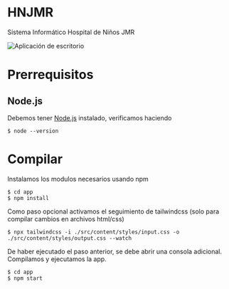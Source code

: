 # HNJMR
Sistema Informático Hospital de Niños JMR

![Aplicación de escritorio](https://imgur.com/a/BaR6b65)

# Prerrequisitos
## Node.js

Debemos tener [Node.js](https://nodejs.org/en/) instalado, verificamos haciendo

    $ node --version

# Compilar

Instalamos los modulos necesarios usando npm

    $ cd app
    $ npm install 

Como paso opcional activamos el seguimiento de tailwindcss (solo para compilar cambios en archivos html/css)

    $ npx tailwindcss -i ./src/content/styles/input.css -o ./src/content/styles/output.css --watch 

De haber ejecutado el paso anterior, se debe abrir una consola adicional.
Compilamos y ejecutamos la app. 

    $ cd app
    $ npm start